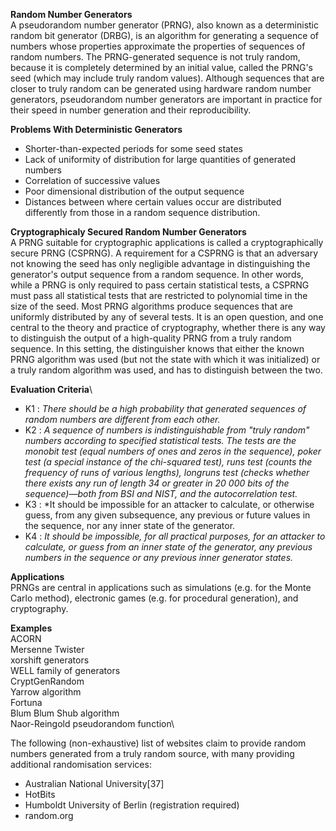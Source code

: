 **Random Number Generators**\
A pseudorandom number generator (PRNG), also known as a deterministic random bit generator (DRBG), is an algorithm for generating a sequence of numbers whose properties approximate the properties of sequences of random numbers. The PRNG-generated sequence is not truly random, because it is completely determined by an initial value, called the PRNG's seed (which may include truly random values). Although sequences that are closer to truly random can be generated using hardware random number generators, pseudorandom number generators are important in practice for their speed in number generation and their reproducibility.


**Problems With Deterministic Generators**
-   Shorter-than-expected periods for some seed states
-   Lack of uniformity of distribution for large quantities of generated numbers
-   Correlation of successive values
-   Poor dimensional distribution of the output sequence
-   Distances between where certain values occur are distributed differently from those in a random sequence distribution.


**Cryptographicaly Secured Random Number Generators**\
A PRNG suitable for cryptographic applications is called a cryptographically secure PRNG (CSPRNG). A requirement for a CSPRNG is that an adversary not knowing the seed has only negligible advantage in distinguishing the generator's output sequence from a random sequence. In other words, while a PRNG is only required to pass certain statistical tests, a CSPRNG must pass all statistical tests that are restricted to polynomial time in the size of the seed. Most PRNG algorithms produce sequences that are uniformly distributed by any of several tests. It is an open question, and one central to the theory and practice of cryptography, whether there is any way to distinguish the output of a high-quality PRNG from a truly random sequence. In this setting, the distinguisher knows that either the known PRNG algorithm was used (but not the state with which it was initialized) or a truly random algorithm was used, and has to distinguish between the two.


**Evaluation Criteria**\
-   K1 : *There should be a high probability that generated sequences of random numbers are different from each other.*
-   K2 : *A sequence of numbers is indistinguishable from "truly random" numbers according to specified statistical tests. The tests are the                monobit test (equal numbers of ones and zeros in the sequence), poker test (a special instance of the chi-squared test), runs test (counts          the frequency of runs of various lengths), longruns test (checks whether there exists any run of length 34 or greater in 20 000 bits of             the sequence)—both from BSI and NIST, and the autocorrelation test.*
-   K3 :  *It should be impossible for an attacker to calculate, or otherwise guess, from any given subsequence, any previous or future values in the sequence, nor any inner state of the generator.
-   K4 : *It should be impossible, for all practical purposes, for an attacker to calculate, or guess from an inner state of the generator, any previous numbers in the sequence or any previous inner generator states.*


**Applications**\
PRNGs are central in applications such as simulations (e.g. for the Monte Carlo method), electronic games (e.g. for procedural generation), and cryptography.


**Examples**\
ACORN\
Mersenne Twister\
xorshift generators\
WELL family of generators\
CryptGenRandom\
Yarrow algorithm\
Fortuna\
Blum Blum Shub algorithm\
Naor-Reingold pseudorandom function\


The following (non-exhaustive) list of websites claim to provide random numbers generated from a truly random source, with many providing additional randomisation services: 
-   Australian National University[37]
-   HotBits
-   Humboldt University of Berlin (registration required)
-   random.org